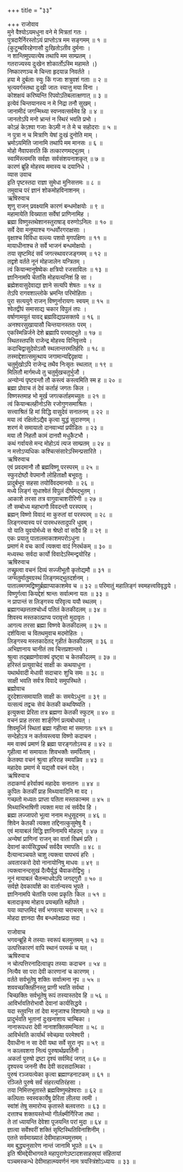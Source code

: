 +++
title = "३३"

+++
राजोवाव  
मुने वैश्योऽयमधुना वने मे मित्रतां गतः ।  
पुत्रदारैर्निरस्तोऽयं प्राप्तोऽत्र मम सङ्गमम् ॥ १ ॥  
(कुटुम्बविरहेणासौ दुःखितोऽतीव दुर्मनाः ।  
न शान्तिमुपयात्येष तथापि मम साम्प्रतम् ।  
गतराज्यस्य दुःखेन शोकार्तोऽस्मि महामते ।)  
निष्कारणञ्च मे चिन्ता हृदयान्न निवर्तते ।  
हया मे दुर्बलाः स्युः किं गजाः शत्रुवशं गताः ॥ २ ॥  
भृत्यवर्गस्तथा दुःखी जातः स्यात्तु मया विना ।  
कोशक्षयं करिष्यन्ति रिपवोऽतिबलात्क्षणात् ॥ ३ ॥  
इत्येवं चिन्तयानस्य न मे निद्रा तनौ सुखम् ।  
जानामीदं जगन्मिथ्या स्वप्नवत्सर्वमेव हि ॥ ४ ॥  
जानतोऽपि मनो भ्रान्तं न स्थिरं भवति प्रभो ।  
कोऽहं केऽश्वा गजाः केऽमी न ते मे च सहोदराः ॥ ५ ॥  
न पुत्रा न च मित्राणि येषां दुःखं दुनोति माम् ।  
भ्रमोऽयमिति जानामि तथापि मम मानसः ॥ ६ ॥  
मोहो नैवापसरति किं तत्कारणमद्‌भुतम् ।  
स्वामिंस्त्वमसि सर्वज्ञः सर्वसंशयनाशकृत् ॥ ७ ॥  
कारणं ब्रूहि मोहस्य ममास्य च दयानिधे ।  
व्यास उवाच  
इति पृष्टस्तदा राज्ञा सुमेधा मुनिसत्तमः ॥ ८ ॥  
तमुवाच परं ज्ञानं शोकमोहविनाशनम् ।  
ऋषिरुवाच  
शृणु राजन् प्रवक्ष्यामि कारणं बन्धमोक्षयोः ॥ ९ ॥  
महामायेति विख्याता सर्वेषां प्राणिनामिह ।  
ब्रह्मा विष्णुस्तथेशानस्तुराषाड् वरुणोऽनिलः ॥ १० ॥  
सर्वे देवा मनुष्याश्च गन्धर्वोरगराक्षसाः ।  
वृक्षाश्च विविधा वल्ल्यः पशवो मृगपक्षिणः ॥ ११ ॥  
मायाधीनाश्च ते सर्वे भाजनं बन्धमोक्षयोः ।  
तया सृष्टमिदं सर्वं जगत्स्थावरजङ्गमम् ॥ १२ ॥  
तद्वशे वर्तते नूनं मोहजालेन यन्त्रितम् ।  
त्वं कियान्मानुषेष्वेकः क्षत्रियो रजसाविलः ॥ १३ ॥  
ज्ञानिनामपि चेतांसि मोहयत्यनिशं हि सा ।  
ब्रह्मेशवासुदेवाद्या ज्ञाने सत्यपि शेषतः ॥ १४ ॥  
तेऽपि रागवशाल्लोके भ्रमन्ति परिमोहिताः ।  
पुरा सत्ययुगे राजन् विष्णुर्नारायणः स्वयम् ॥ १५ ॥  
श्वेतद्वीपं समासाद्य चकार विपुलं तपः ।  
वर्षाणामयुतं यावद्‌ ब्रह्मविद्याप्रसक्तये ॥ १६ ॥  
अनश्वरसुखायासौ चिन्तयानस्ततः परम् ।  
एकस्मिन्निर्जने देशे ब्रह्मापि परमाद्‌भुते ॥ १७ ॥  
स्थितस्तपसि राजेन्द्र मोहस्य विनिवृत्तये ।  
कदाचिद्वासुदेवोऽसौ स्थलान्तरमतिर्हरिः ॥ १८ ॥  
तस्माद्देशात्समुत्थाय जगामान्यद्दिदृक्षया ।  
चतुर्मुखोऽपि राजेन्द्र तथैव निःसृतः स्थलात् ॥ १९ ॥  
मिलितौ मार्गमध्ये तु चतुर्मुखचतुर्भुजौ ।  
अन्योन्यं पृष्टवन्तौ तौ कस्त्वं कस्त्वमिति स्म ह ॥ २० ॥  
ब्रह्मा प्रोवाच तं देवं कर्ताहं जगतः किल ।  
विष्णस्तमाह भो मूर्ख जगत्कर्ताहमच्युतः ॥ २१ ॥  
त्वं कियान्बलहीनोऽसि रजोगुणसमाश्रितः ।  
सत्त्वाश्रितं हि मां विद्धि वासुदेवं सनातनम् ॥ २२ ॥  
मया त्वं रक्षितोऽद्यैव कृत्वा युद्धं सुदारुणम् ।  
शरणं मे समायातो दानवाभ्यां प्रपीडितः ॥ २३ ॥  
मया तौ निहतौ कामं दानवौ मधुकैटभौ ।  
कथं गर्वायसे मन्द मोहोऽयं त्यज साम्प्रतम् ॥ २४ ॥  
न मत्तोऽप्यधिकः कश्चित्संसारेऽस्मिन्प्रसारिते ।  
ऋषिरुवाच  
एवं प्रवदमानौ तौ ब्रह्मविष्णू परस्परम् ॥ २५ ॥  
स्फुरदोष्ठौ वेपमानौ लोहिताक्षौ बभूवतुः ।  
प्रादुर्बभूव सहसा तयोर्विवदमानयोः ॥ २६ ॥  
मध्ये लिङ्गं सुधाश्वेतं विपुलं दीर्घमद्‌भुतम् ।  
आकाशे तरसा तत्र वागुवाचाशरीरिणी ॥ २७ ॥  
तौ सम्बोध्य महाभागौ विवदन्तौ परस्परम् ।  
ब्रह्मन् विष्णो विवादं मा कुरुतां वां परस्परम् ॥ २८ ॥  
लिङ्गस्यास्य परं पारमधस्तादुपरि धुवम् ।  
यो याति युवयोर्मध्ये स श्रेष्ठो वां सदैव हि ॥ २९ ॥  
एकः प्रयातु पातालमाकाशमपरोऽधुना ।  
प्रमाणं मे वचः कार्यं त्यक्त्वा वादं निरर्थकम् ॥ ३० ॥  
मध्यस्थः सर्वदा कार्यो विवादेऽस्मिन्द्वयोरिह ।  
ऋषिरुवाच  
तच्छ्रुत्वा वचनं दिव्यं सज्जीभूतौ कृतोद्यमौ ॥ ३१ ॥  
जग्मतुर्मातुमग्रस्थं लिङ्गमद्‌भुतदर्शनम् ।  
पातालमगमद्विष्णुर्ब्रह्माप्याकाशमेव च ॥ ३२ ॥
परिमातुं महालिङ्गं स्वमहत्त्वविवृद्धये ।  
विष्णुर्गत्वा कियद्देशं श्रान्तः सर्वात्मना यतः ॥ ३३ ॥  
न प्रापान्तं स लिङ्गस्य परिवृत्य ययौ स्थलम् ।  
ब्रह्मागच्छत्ततश्चोर्ध्वं पतितं केतकीदलम् ॥ ३४ ॥  
शिवस्य मस्तकात्प्राप्य परावृत्तो मुदावृतः ।  
आगत्य तरसा ब्रह्मा विष्णवे केतकीदलम् ॥ ३५ ॥  
दर्शयित्वा च वितथमुवाच मदमोहितः ।  
लिङ्गस्य मस्तकादेतद्‌ गृहीतं केतकीदलम् ॥ ३६ ॥  
अभिज्ञानाय चानीतं तव चित्तप्रशान्तये ।  
श्रुत्वा तद्‌ब्रह्मणोवाक्यं दृष्ट्वा च केतकीदलम् ॥ ३७ ॥  
हरिस्तं प्रत्युवाचेदं साक्षी कः कथयाधुना ।  
यथार्थवादी मेधावी सदाचारः शुचि समः ॥ ३८ ॥  
साक्षी भवति सर्वत्र विवादे समुपस्थिते ।  
ब्रह्मोवाच  
दूरदेशात्समायाति साक्षी कः समयेऽधुना ॥ ३९ ॥  
यत्सत्यं तद्वचः सेयं केतकी कथयिष्यति ।  
इत्युक्त्वा प्रेरिता तत्र ब्रह्मणा केतकी स्फुटम् ॥ ४० ॥  
वचनं प्राह तरसा शार्ङ्‌गिणं प्रत्यबोधयत् ।  
शिवमूर्ध्नि स्थितां ब्रह्मा गहीत्वा मां समागतः ॥ ४१ ॥  
सन्देहोऽत्र न कर्तव्यस्त्वया विष्णो कदाचन ।  
मम वाक्यं प्रमाणं हि ब्रह्मा पारङ्गतोऽस्य ह ॥ ४२ ॥  
गृहीत्वा मां समायातः शिवभक्तैः समर्पिताम् ।  
केतक्या वचनं श्रुत्वा हरिराह स्मयन्निव ॥ ४३ ॥  
महादेवः प्रमाणं मे यद्यसौ वचनं वदेत् ।  
ऋषिरुवाच  
तदाकर्ण्य हरेर्वाक्यं महादेवः सनातनः ॥ ४४ ॥  
कुपितः केतकीं प्राह मिथ्यावादिनि मा वद ।  
गच्छतो मध्यतः प्राप्ता पतिता मस्तकान्मम ॥ ४५ ॥  
मिथ्याभिभाषिणी त्यक्ता मया त्वं सर्वदैव हि ।  
ब्रह्मा लज्जापरो भूत्वा ननाम मधुसूदनम् ॥ ४६ ॥  
शिवेन केतकी त्यक्ता तद्दिनात्कुसुमेषु वै ।  
एवं मायाबलं विद्धि ज्ञानिनामपि मोहदम् ॥ ४७ ॥  
अन्येषां प्राणिनां राजन् का वार्ता विभ्रमं प्रति ।  
देवानां कार्यसिद्ध्यर्थं सर्वदैव रमापतिः ॥ ४८ ॥  
दैत्यान्वञ्चयते चाशु त्यक्त्वा पापभयं हरिः ।  
अवतारकरो देवो नानायोनिषु माधवः ॥ ४९ ॥  
त्यक्त्वानन्दसुखं दैत्यैर्युद्धं चैवाकरोद्विभुः ।  
नूनं मायाबलं चैतन्माधवेऽपि जगद्‌गुरौ ॥ ५० ॥  
सर्वज्ञे देवकार्यांशे का वार्तान्यस्य भूपते ।  
ज्ञानिनामपि चेतांसि परमा प्रकृतिः किल ॥ ५१ ॥  
बलादाकृष्य मोहाय प्रयच्छति महीपते ।  
यया व्याप्तमिदं सर्वं भगवत्या चराचरम् ॥ ५२ ॥  
मोहदा ज्ञानदा सैव बन्धमोक्षप्रदा सदा ।  
  
राजोवाच  
भगवन्ब्रूहि मे तस्याः स्वरूपं बलमुत्तमम् ॥ ५३ ॥  
उत्पत्तिकारणं वापि स्थानं परमकं च यत् ।  
ऋषिरुवाच  
न चोत्पत्तिरनादित्वान्नृप तस्याः कदाचन ॥ ५४ ॥  
नित्यैव सा परा देवी कारणानां च कारणम् ।  
वर्तते सर्वभूतेषु शक्तिः सर्वात्मना नृप ॥ ५५ ॥  
शववच्छक्तिहीनस्तु प्राणी भवति सर्वथा ।  
चिच्छक्तिः सर्वभूतेषु रूपं तस्यास्तदेव हि ॥ ५६ ॥  
आविर्भावतिरोभावौ देवानां कार्यसिद्धये ।  
यदा स्तुवन्ति तां देवा मनुजाश्च विशाम्पते ॥ ५७ ॥  
प्रादुर्भवति भूतानां दुःखनाशाय चाम्बिका ।  
नानारूपधरा देवी नानाशक्तिसमन्विता ॥ ५८ ॥  
आविर्भवति कार्यार्थं स्वेच्छया परमेश्वरी ।  
दैवाधीना न सा देवी यथा सर्वे सुरा नृप ॥ ५९ ॥  
न कालवशगा नित्यं पुरुषार्थप्रवर्तिनी ।  
अकर्ता पुरुषो द्रष्टा दृश्यं सर्वमिदं जगत् ॥ ६० ॥  
दृश्यस्य जननी सैव देवी सदसदात्मिका ।  
पुरुषं रञ्जयत्येका कृत्वा ब्रह्माण्डनाटकम् ॥ ६१ ॥  
रञ्जिते पुरुषे सर्वं संहरत्यतिरंहसा ।  
तया निमित्तभूतास्ते ब्रह्मविष्णुमहेश्वराः ॥ ६२ ॥  
कल्पिताः स्वस्वकार्येषु प्रेरिता लीलया त्वमी ।  
स्वांशं तेषु समारोप्य कृतास्ते बलवत्तराः ॥ ६३ ॥  
दत्ताश्च शक्तयस्तेभ्यो गीर्लक्ष्मीर्गिरिजा तथा ।  
ते तां ध्यायन्ति देवेशा पूजयन्ति परां मुदा ॥ ६४ ॥  
ज्ञात्वा सर्वेश्वरीं शक्तिं सृष्टिस्थितिविनाशिनीम् ।  
एतत्ते सर्वमाख्यातं देवीमाहात्म्यमुत्तमम् ।  
मम बुद्ध्यनुसारेण नान्तं जानामि भूपते ॥ ६५ ॥  
इति श्रीमद्देवीभागवते महापुराणेऽष्टादशसाहस्र्यां संहितायां  
पञ्चमस्कन्धे देवीमाहात्म्यवर्णनं नाम त्रयस्त्रिंशोऽध्यायः ॥ ३३ ॥
